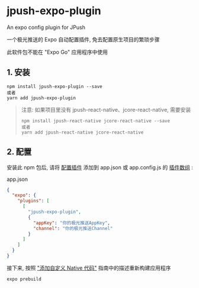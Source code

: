 # jpush-expo-plugin

An expo config plugin for JPush

一个极光推送的 Expo 自动配置插件, 免去配置原生项目的繁琐步骤

此软件包不能在 "Expo Go" 应用程序中使用

## 1. 安装

```
npm install jpush-expo-plugin --save
或者
yarn add jpush-expo-plugin
```

> 注意: 如果项目里没有 jpush-react-native、jcore-react-native, 需要安装
>
> ```
> npm install jpush-react-native jcore-react-native --save
> 或者
> yarn add jpush-react-native jcore-react-native
> ```

## 2. 配置

安装此 npm 包后, 请将 [配置插件](https://docs.expo.io/guides/config-plugins/) 添加到 app.json 或 app.config.js 的 [插件数组](https://docs.expo.io/versions/latest/config/app/#plugins) :

app.json

```json
{
  "expo": {
    "plugins": [
      [
        "jpush-expo-plugin",
        {
          "appKey": "你的极光推送AppKey",
          "channel": "你的极光推送Channel"
        }
      ]
    ]
  }
}
```

接下来, 按照 ["添加自定义 Native 代码"](https://docs.expo.io/workflow/customizing/) 指南中的描述重新构建应用程序

```
expo prebuild
```
